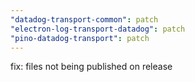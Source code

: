 ```yaml
---
"datadog-transport-common": patch
"electron-log-transport-datadog": patch
"pino-datadog-transport": patch
---
```


fix: files not being published on release
